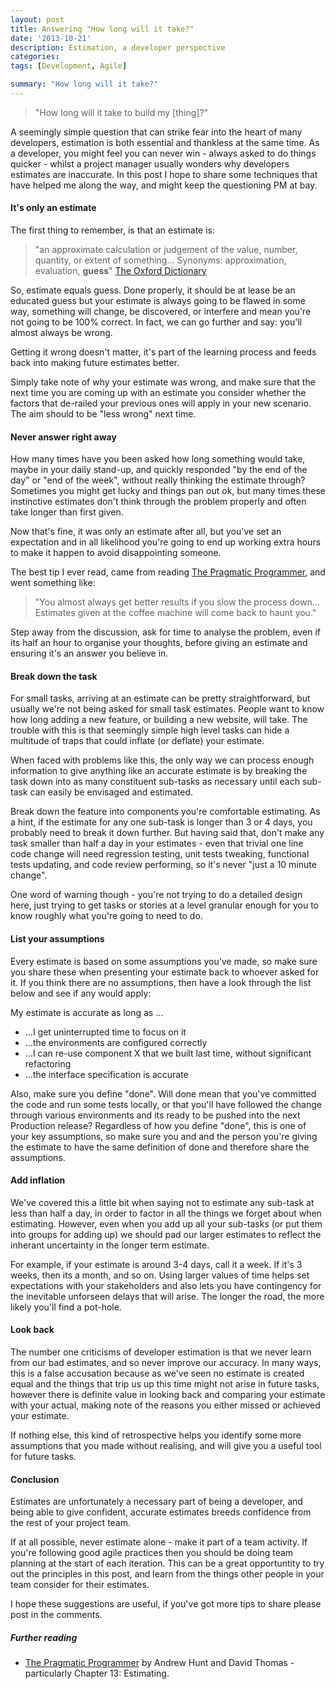 ```yaml
---
layout: post
title: Answering "How long will it take?"
date: '2013-10-21'
description: Estimation, a developer perspective
categories:
tags: [Development, Agile]

summary: "How long will it take?"
---
```

> "How long will it take to build my [thing]?"

A seemingly simple question that can strike fear into the heart of many developers,
estimation is both essential and thankless at the same time. As a developer, you might
feel you can never win - always asked to do things quicker - whilst a project manager
usually wonders why developers estimates are inaccurate. In this post I hope to share
some techniques that have helped me along the way, and might keep the questioning PM at bay.

#### It's only an estimate

The first thing to remember, is that an estimate is:

> "an approximate calculation or judgement of the value, number, quantity, or extent of something...
Synonyms: approximation, evaluation, **guess**"
[The Oxford Dictionary](http://www.oxforddictionaries.com/definition/english/estimate)

So, estimate equals guess. Done properly, it should be at lease be an educated guess but your estimate
is always going to be
flawed in some way, something will change, be discovered, or interfere and mean you're not going to
be 100% correct. In fact, we can go further and say: you'll almost always be wrong.

Getting it wrong doesn't matter, it's part of the learning process and feeds back into making future
estimates better.

Simply take note of why your estimate was wrong, and make sure that the next time you are coming up with
an estimate you consider whether the factors that de-railed your previous ones will apply in your new scenario.
The aim should to be "less wrong" next time.

#### Never answer right away

How many times have you been asked how long something would take, maybe
in your daily stand-up, and quickly responded "by the end of the day" or "end of the week",
without really thinking the estimate through? Sometimes you might get lucky and things pan out ok,
but many times these instinctive estimates don't think through the problem properly and
often take longer than first given.

Now that's fine, it was only an estimate after all, but you've set an expectation and in all likelihood
you're going to end up working extra hours to make it happen to avoid disappointing someone.

The best tip I ever read, came from reading [The Pragmatic Programmer](http://pragprog.com/the-pragmatic-programmer),
and went something like:

> "You almost always get better results if you slow the process down... Estimates given at the coffee
machine will come back to haunt you."

Step away from the discussion, ask for time to analyse the problem, even if its half an hour to organise your thoughts,
before giving an estimate and ensuring it's an answer you believe in.

#### Break down the task

For small tasks, arriving at an estimate can be pretty straightforward, but usually we're not being asked for small
task estimates. People want to know how long adding a new feature, or building a new website, will take. The trouble with
this is that seemingly simple high level tasks can hide a multitude of traps that could inflate (or deflate) your estimate.

When faced with problems like this, the only way we can process enough information to give anything like an accurate
estimate is by breaking the task down into as many constituent sub-tasks as necessary until each sub-task can easily be
envisaged and estimated.

Break down the feature into components you're comfortable estimating. As a hint, if the estimate for any one sub-task
is longer than 3 or 4 days, you probably need to break it down further. But having said that, don't make any task smaller than
half a day in your estimates - even that trivial one line code change will need regression testing, unit tests tweaking,
functional tests updating, and code review performing, so it's never "just a 10 minute change".

One word of warning though - you're not trying to do a detailed design here, just trying to get tasks or stories at a
level granular enough for you to know roughly what you're going to need to do.

#### List your assumptions

Every estimate is based on some assumptions you've made, so make sure you share these when presenting your
estimate back to whoever asked for it. If you think there are no assumptions, then have a look through the list
below and see if any would apply:

My estimate is accurate as long as ...

* ...I get uninterrupted time to focus on it
* ...the environments are configured correctly
* ...I can re-use component X that we built last time, without significant refactoring
* ...the interface specification is accurate

Also, make sure you define "done". Will done mean that you've committed the code and run some tests locally, or that
you'll have followed the change through various environments and its ready to be pushed into the next Production release?
Regardless of how you define "done", this is one of your key assumptions, so make sure you and and the person you're
giving the estimate to have the same definition of done and therefore share the assumptions.

#### Add inflation

We've covered this a little bit when saying not to estimate any sub-task at less than half a day, in order to factor in
all the things we forget about when estimating. However, even when you add up all your sub-tasks (or put them into groups for
adding up) we should pad our larger estimates to reflect the inherant uncertainty in the longer term estimate.

For example, if your estimate is around 3-4 days, call it a week. If it's 3 weeks, then its a month, and so on. Using
larger values of time helps set expectations with your stakeholders and also lets you have contingency for the
inevitable unforseen delays that will arise. The longer the road, the more likely you'll find a pot-hole.

#### Look back

The number one criticisms of developer estimation is that we never learn from our bad estimates,
and so never improve our accuracy. In many ways, this is a false accusation because as we've
seen no estimate is created equal and the things that trip us up this time might not arise in future tasks,
however there is definite value in looking back and comparing your estimate with your actual,
making note of the reasons you either missed or achieved your estimate.

If nothing else, this kind of retrospective helps you identify some more assumptions that you made without
realising, and will give you a useful tool for future tasks.

#### Conclusion

Estimates are unfortunately a necessary part of being a developer, and being able to give confident, accurate
estimates breeds confidence from the rest of your project team.

If at all possible, never estimate alone - make it part of a team activity. If you're following good agile
practices then you should be doing team planning at the start of each iteration. This can be a great opportuntity to
try out the principles in this post, and learn from the things other people in your team consider for their
estimates.

I hope these suggestions are useful, if you've got more tips to share please post in the comments.

##### Further reading

- [The Pragmatic Programmer](http://pragprog.com/the-pragmatic-programmer) by Andrew Hunt and David Thomas - particularly Chapter 13: Estimating.

